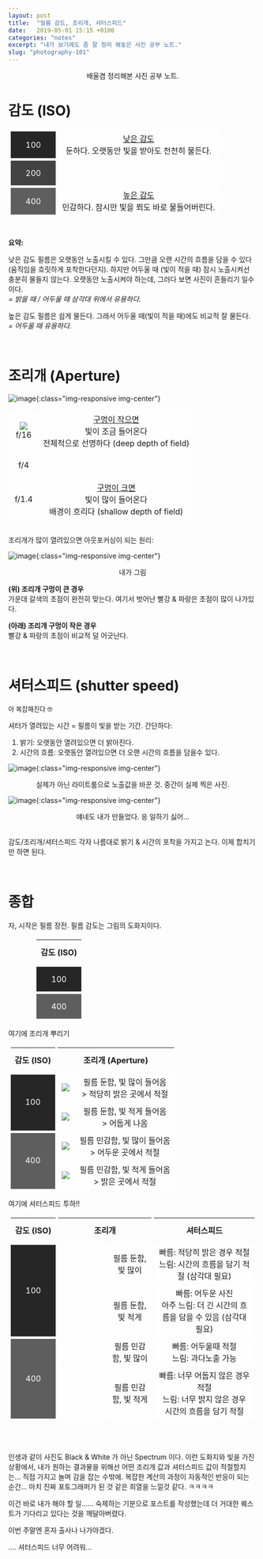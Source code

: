```yaml
---
layout: post
title:  "필름 감도, 조리개, 셔터스피드"
date:   2019-05-01 15:15 +0100
categories: "notes"
excerpt: "내가 보기에도 좀 잘 정리 해놓은 사진 공부 노트."
slug: "photography-101"
---
```


<p align="center">배울겸 정리해본 사진 공부 노트.</p>


# 감도 (ISO)

<table style="text-align:center;">
    <tbody>
        <tr>
            <td style="background-color: #262626; color: white; padding: 0 30px;">100</td>
            <td><u>낮은 감도</u><br>둔하다. 오랫동안 빛을 받아도 천천히 물든다.</td>
        </tr>
        <tr>
            <td style="background-color: #424242; color: white; padding: 0 30px;">200</td>
            <td></td>
        </tr>
        <tr>
            <td style="background-color: #5e5e5e; color: white; padding: 0 30px;">400</td>
            <td><u>높은 감도</u><br>민감하다. 잠시만 빛을 쬐도 바로 물들어버린다.</td>
        </tr>
    </tbody>
</table>

<style>
    table {
        border-collapse: separate; border-spacing: 5px; min-width: 50%; margin: 10px auto; padding: 0;
        border: none;
        }
    tr {
        height: 50px;
        background-color: transparent;
        }
    td {
        background-color: rgba(255,255,255,.5);
    }
    td p {
        padding: 0;
    }
    td img {
        max-width: 50px;
    }
</style>
<br>

**요약:**

낮은 감도 필름은 오랫동안 노출시킬 수 있다. 그만큼 오랜 시간의 흐름을 담을 수 있다 (움직임을 흐릿하게 포착한다던지). 하지만 어두울 때 (빛이 적을 때) 잠시 노출시켜선 충분히 물들지 않는다. 오랫동안 노출시켜야 하는데, 그러다 보면 사진이 흔들리기 일수이다.<br>
*= 밝을 때 / 어두울 때 삼각대 위에서 유용하다.*

높은 감도 필름은 쉽게 물든다. 그래서 어두울 때(빛이 적을 때)에도 비교적 잘 물든다.<br>
*= 어두울 때 유용하다.*

<br>

# 조리개 (Aperture)

![image]({{site.baseurl}}/assets/images/post-aperture.jpeg){:class="img-responsive img-center"}

<table style="text-align:center;">
    <tbody>
    <tr>
        <td><img src="{{site.baseurl}}/assets/images/post-aperture16.png"><br>f/16</td><td><u>구멍이 작으면</u><br>빛이 조금 들어온다<br>전체적으로 선명하다 (deep depth of field)</td>
    </tr>
    <tr>
        <td><img src="{{site.baseurl}}/assets/images/post-aperture4.png" alt="" class="wp-image-3011"><br>f/4</td><td></td>
    </tr>
    <tr>
        <td><img src="{{site.baseurl}}/assets/images/post-aperture1.png" alt="" class="wp-image-3013"><br>f/1.4</td><td><u>구멍이 크면</u><br>빛이 많이 들어온다<br>배경이 흐리다 (shallow depth of field)</td>
    </tr>
    </tbody>
</table>

<br>
조리개가 많이 열려있으면 아웃포커싱이 되는 원리:

![image]({{site.baseurl}}/assets/images/post-apertureTheory.png){:class="img-responsive img-center"}
<figcaption align="center">내가 그림</figcaption>

**(위) 조리개 구멍이 큰 경우**<br>
가운데 갈색의 초점이 완전히 맞는다. 여기서 벗어난 빨강 & 파랑은 초점이 많이 나가있다.

**(아래) 조리개 구멍이 작은 경우**<br>
빨강 & 파랑의 초점이 비교적 덜 어긋난다.

<br>

# 셔터스피드 (shutter speed)
<p style="font-size:small">아 복잡해진다 🤓</p>

셔터가 열려있는 시간 = 필름이 빛을 받는 기간. 간단하다:

1. 밝기: 오랫동안 열려있으면 더 밝아진다.
2. 시간의 흐름: 오랫동안 열려있으면 더 오랜 시간의 흐름을 담을수 있다.

![image]({{site.baseurl}}/assets/images/post-shutterSpeed.png){:class="img-responsive img-center"}
<figcaption align="center">실제가 아닌 라이트룸으로 노출값을 바꾼 것. 중간이 실제 찍은 사진.</figcaption>

![image]({{site.baseurl}}/assets/images/post-shutterSpeed2.png){:class="img-responsive img-center"}
<figcaption align="center">얘네도 내가 만들었다. 응 일하기 싫어…</figcaption>

<br> 

감도/조리개/셔터스피드 각자 나름대로 밝기 & 시간의 포착을 가지고 논다. 이제 합치기만 하면 된다.

<br>

# 종합

자, 시작은 필름 장전. 필름 감도는 그림의 도화지이다.


<table style="text-align:center; max-width: 400px;">
    <tbody>
        <tr><th scope="col">감도 (ISO)</th></tr>
        <tr><td style="background-color: #262626; color: white; padding: 0 30px;">100</td></tr>
        <tr><td style="background-color: #5e5e5e; color: white; padding: 0 30px;">400</td></tr>
    </tbody>
</table>

여기에 조리개 뿌리기

<table class="wp-block-table combined-summary" style="text-align:center;">
<tbody>
    <tr>
    <th scope="col">감도 (ISO)</th>
    <th scope="col" colspan="2">조리개 (Aperture)</th>
    </tr>
    <tr>
    <td rowspan="2" style="background-color: #262626; color: white;">100</td>
    <td><img src="http://anjeehye.xyz/wp-content/uploads/2019/04/a3-e1556426485985.png"></td>
    <td>필름 둔함, 빛 많이 들어옴<br>&gt; 적당히 밝은 곳에서 적절</td>
    </tr>
    <tr>
    <td><img src="http://anjeehye.xyz/wp-content/uploads/2019/04/a1-1-e1556426509985.png"></td>
    <td>필름 둔함, 빛 적게 들어옴<br>&gt; 어둡게 나옴</td>
    </tr>
    <tr>
    <td rowspan="2" style="background-color: #5e5e5e; color: white;">400</td>
    <td><img src="http://anjeehye.xyz/wp-content/uploads/2019/04/a3-e1556426485985.png"></td>
    <td>필름 민감함, 빛 많이 들어옴<br>&gt; 어두운 곳에서 적절</td>
    </tr><tr>
    <td><img src="http://anjeehye.xyz/wp-content/uploads/2019/04/a1-1-e1556426509985.png"></td>
    <td>필름 민감함, 빛 적게 들어옴<br>&gt; 밝은 곳에서 적절</td>
    </tr>
</tbody>
</table>

여기에 셔터스피드 투하!!


<table class="wp-block-table combined-summary" style="text-align:center;">
<tbody>
    <tr>
    <th scope="col">감도 (ISO)</th>
    <th scope="col" colspan="2">조리개</th>
    <th scope="col" colspan="2">셔터스피드</th>
    </tr>
    <tr>
    <td rowspan="2" style="background-color: #262626; color: white; padding: 0 30px;">100</td>
    <td class="whiteBackground"><figure class="jeehye-img"><img src="http://anjeehye.xyz/wp-content/uploads/2019/04/a3-e1556426485985.png" alt="" class="wp-image-3013"></figure></td>
    <td class="whiteBackground">필름 둔함, 빛 많이</td>
    <td class="whiteBackground">빠름: 적당히 밝은 경우 적절 <br>느림: 시간의 흐름을 담기 적절 (삼각대 필요)</td>
    </tr>
    <tr class="whiteBackground">
    <td><figure class="jeehye-img"><img src="http://anjeehye.xyz/wp-content/uploads/2019/04/a1-1-e1556426509985.png" alt="" class="wp-image-3012"></figure></td>
    <td>필름 둔함, 빛 적게</td>
    <td>빠름: 어두운 사진 <br>아주 느림: 더 긴 시간의 흐름을 담을 수 있음 (삼각대 필요)</td>
    </tr>
    <tr>
    <td rowspan="2" style="background-color: #5e5e5e; color: white; padding: 0 30px;">400</td>
    <td class="whiteBackground"><figure class="jeehye-img"><img src="http://anjeehye.xyz/wp-content/uploads/2019/04/a3-e1556426485985.png" alt="" class="wp-image-3013"></figure></td>
    <td class="whiteBackground">필름 민감함, 빛 많이</td>
    <td class="whiteBackground">빠름: 어두울때 적절<br>느림: 과다노출 가능</td>
    </tr>
    <tr class="whiteBackground">
    <td><figure class="jeehye-img"><img src="http://anjeehye.xyz/wp-content/uploads/2019/04/a1-1-e1556426509985.png" alt="" class="wp-image-3012"></figure></td>
    <td>필름 민감함, 빛 적게</td>
    <td>빠름: 너무 어둡지 않은 경우 적절<br>느림: 너무 밝지 않은 경우 시간의 흐름을 담기 적절</td>
    </tr>
</tbody>
</table>

<br><br>

인생과 같이 사진도 Black & White 가 아닌 Spectrum 이다. 이런 도화지와 빛을 가진 상황에서, 내가 원하는 결과물을 위해선 어떤 조리개 값과 셔터스피드 값이 적절할지는… 직접 가지고 놀며 감을 잡는 수밖에. 복잡한 계산의 과정이 자동적인 반응이 되는 순간… 마치 진짜 포토그래퍼가 된 것 같은 희열을 느낄것 같다. ㅋㅋㅋㅋ

이건 바로 내가 해야 할 일…… 숙제하는 기분으로 포스트를 작성했는데 더 거대한 퀘스트가 기다리고 있다는 것을 깨달아버렸다.

이번 주말엔 혼자 출사나 나가야겠다.

…. 셔터스피드 너무 어려워…

